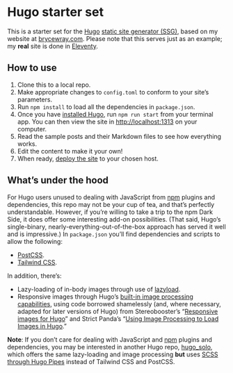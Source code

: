 # Hugo starter set

This is a starter set for the [Hugo](https://gohugo.io) [static site generator (SSG)](https://staticgen.com), based on my website at [brycewray.com](https://brycewray.com). Please note that this serves just as an example; my **real** site is done in [Eleventy](https://11ty.dev).

## How to use

1. Clone this to a local repo.
2. Make appropriate changes to `config.toml` to conform to your site’s parameters.
3. Run `npm install` to load all the dependencies in `package.json`.
4. Once you have [installed Hugo](https://gohugo.io/getting-started/installing/), run `npm run start` from your terminal app. You can then view the site in [http://localhost:1313](http://localhost:1313) on your computer.
5. Read the sample posts and their Markdown files to see how everything works.
6. Edit the content to make it your own!
7. When ready, [deploy the site](https://gohugo.io/hosting-and-deployment/) to your chosen host.


## What’s under the hood

For Hugo users unused to dealing with JavaScript from [npm](https://npmjs.org) plugins and dependencies, this repo may not be your cup of tea, and that’s perfectly understandable. However, if you’re willing to take a trip to the npm Dark Side, it does offer some interesting add-on possibilities. (That said, Hugo’s single-binary, nearly-everything-out-of-the-box approach has served it well and is impressive.) In `package.json` you’ll find dependencies and scripts to allow the following:

- [PostCSS](https://postcss.org).
- [Tailwind CSS](https://tailwindcss.com).

In addition, there’s:

- Lazy-loading of in-body images through use of [lazyload](https://github.com/verlok/vanilla-lazyload).
- Responsive images through Hugo’s [built-in image processing capabilities](https://gohugo.io/content-management/image-processing/), using code borrowed shamelessly (and, where necessary, adapted for later versions of Hugo) from Stereobooster’s “[Responsive images for Hugo](https://dev.to/stereobooster/responsive-images-for-hugo-dn9)” and Strict Panda’s “[Using Image Processing to Load Images in Hugo](https://blog.strict-panda.com/post/image-processing-media-queries/).”


**Note**: If you don’t care for dealing with JavaScript and [npm](https://npmjs.org) plugins and dependencies, you may be interested in another Hugo repo, [hugo_solo](https://github.com/brycewray/hugo_solo), which offers the same lazy-loading and image processing **but** uses [SCSS](https://sass-lang.com/) [through Hugo Pipes](https://gohugo.io/hugo-pipes/scss-sass/) instead of Tailwind CSS and PostCSS.